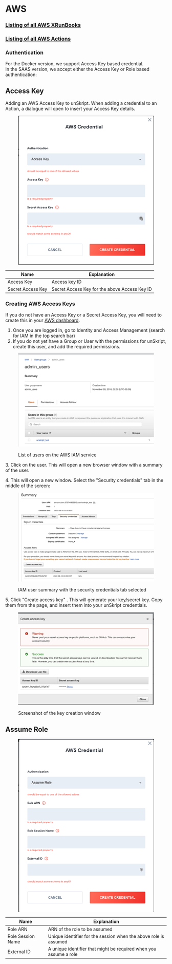 # AWS

### [Listing of all AWS XRunBooks](../../lists/xRunBook\_list.md#aws)

### [Listing of all AWS Actions](../../lists/Action\_list.md#aws)

### Authentication

For the Docker version, we support Access Key based credential.\
In the SAAS version, we accept either the Access Key or Role based authentication:

## Access Key

Adding an AWS Access Key to unSkript. When adding a credential to an Action, a dialogue will open to insert your Access Key details.

<figure><img src="../../.gitbook/assets/Screen Shot 2022-10-02 at 4.32.22 PM.png" alt=""><figcaption></figcaption></figure>

| Name              | Explanation                                   |
| ----------------- | --------------------------------------------- |
| Access Key        | Access key ID                                 |
| Secret Access Key | Secret Access Key for the above Access Key ID |

### **Creating AWS Access Keys**

If you do not have an Access Key or a Secret Access Key, you will need to create this in your [AWS dashboard](https://aws.amazon.com/).

1. Once you are logged in, go to Identity and Access Management (search for IAM in the top search bar)
2. If you do not yet have a Group or User with the permissions for unSkript, create this user, and add the required permissions.&#x20;

<figure><img src="../../.gitbook/assets/Screenshot 2022-11-02 at 11.01.30 AM.png" alt=""><figcaption><p>List of users on the AWS IAM service</p></figcaption></figure>

3\. Click on the user.  This will open a new browser window with a summary of the user. &#x20;

4\. This will open a new window.  Select the "Security credentials" tab in the middle of the screen:

<figure><img src="../../.gitbook/assets/Screenshot 2022-11-02 at 11.12.37 AM (1).jpg" alt=""><figcaption><p>IAM user summary with the security credentials tab selected</p></figcaption></figure>

5\. Click "Create access key" . This will generate your key/secret key. Copy them from the page, and insert them into your unSkript credentials.

<figure><img src="../../.gitbook/assets/Screenshot 2022-11-02 at 11.16.06 AM.jpg" alt=""><figcaption><p>Screenshot of the key creation window</p></figcaption></figure>

## **Assume Role**

<figure><img src="../../.gitbook/assets/Screen Shot 2022-10-02 at 4.30.48 PM.png" alt=""><figcaption></figcaption></figure>



| Name              | Explanation                                                       |
| ----------------- | ----------------------------------------------------------------- |
| Role ARN          | ARN of the role to be assumed                                     |
| Role Session Name | Unique identifier for the session when the above role is assumed  |
| External ID       | A unique identifier that might be required when you assume a role |
